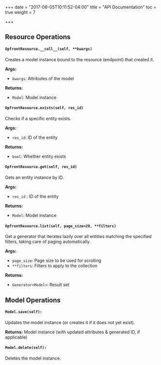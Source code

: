 +++
date = "2017-06-05T10:11:52-04:00"
title = "API Documentation"
toc = true
weight = 7

+++
## Resource Operations
#### `OpfrontResource.__call__(self, **kwargs)`

Creates a model instance bound to the resource (endpoint) that created it.

**Args:**

- `kwargs`: Attributes of the model

**Returns:**

- `Model`: Model instance

#### `OpfrontResource.exists(self, res_id)`
Checks if a specific entity exists.

**Args:**

- `res_id`: ID of the entity

**Returns:**

- `bool`: Whether entity exists

#### `OpfrontResource.get(self, res_id)`
Gets an entity instance by ID.

**Args:**

- `res_id` : ID of the entity

**Returns:**

- `Model`: Model instance

#### `OpfrontResource.list(self, page_size=20, **filters)`
Get a generator that iterates lazily over all entities matching the specified filters, taking care of paging automatically.

**Args:**

- `page_size`: Page size to be used for scrolling
- `**filters`: Filters to apply to the collection

**Returns:**

- `Generator<Model>`: Result set

## Model Operations

#### `Model.save(self):`
Updates the model instance (or creates it if it does not yet exist).

**Returns:** Model instance (with updated attributes & generated ID, if applicable)

#### `Model.delete(self):`
Deletes the model instance.
